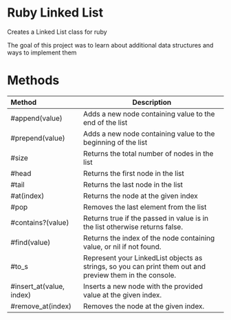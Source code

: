 # Ruby Linked List
Creates a Linked List class for ruby

The goal of this project was to learn about additional data structures and ways to implement them

# Methods
  | Method | Description |
  |:---|---|
  |#append(value)|	Adds a new node containing value to the end of the list|
  |#prepend(value)|	Adds a new node containing value to the beginning of the list|
  |#size|	Returns the total number of nodes in the list|
  |#head|	Returns the first node in the list|
  |#tail|	Returns the last node in the list|
  |#at(index)|	Returns the node at the given index|
  |#pop|	Removes the last element from the list|
  |#contains?(value)|	Returns true if the passed in value is in the list otherwise returns false.|
  |#find(value)|	Returns the index of the node containing value, or nil if not found.|
  |#to_s|	Represent your LinkedList objects as strings, so you can print them out and preview them in the console.|
  |#insert_at(value, index)|	Inserts a new node with the provided value at the given index.|
  |#remove_at(index)|	Removes the node at the given index.|
